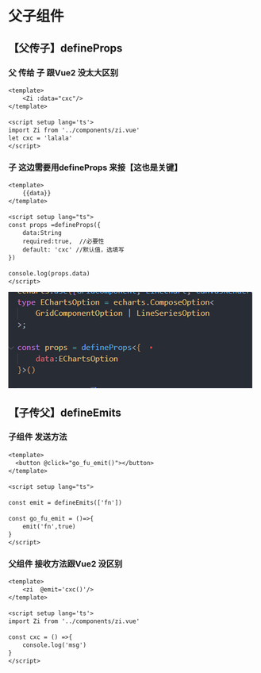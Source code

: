 # 父子组件
## 【父传子】defineProps
### 父 传给 子 跟Vue2 没太大区别
```vue
<template>
	<Zi :data="cxc"/>
</template>

<script setup lang='ts'>
import Zi from '../components/zi.vue'
let cxc = 'lalala'
</script>
```

### 子 这边需要用defineProps 来接【这也是关键】
```vue
<template>
    {{data}}
</template>

<script setup lang="ts">
const props =defineProps({
    data:String
    required:true,  //必要性
    default: 'cxc' //默认值，选填写
})

console.log(props.data)
</script>
```
![图 29](img/98e4e226e79c98810d5e733f556668cf6022060f9c20dedb8f71f131dbe037e7.png)  

## 【子传父】defineEmits

### 子组件 发送方法
```vue
<template>
  <button @click="go_fu_emit()"></button>
</template>

<script setup lang="ts">

const emit = defineEmits(['fn'])

const go_fu_emit = ()=>{
    emit('fn',true)
}
</script>
```
### 父组件 接收方法跟Vue2 没区别
```vue
<template>
    <zi  @emit='cxc()'/>
</template>

<script setup lang='ts'>
import Zi from '../components/zi.vue'

const cxc = () =>{
    console.log('msg')
}
</script>
```

